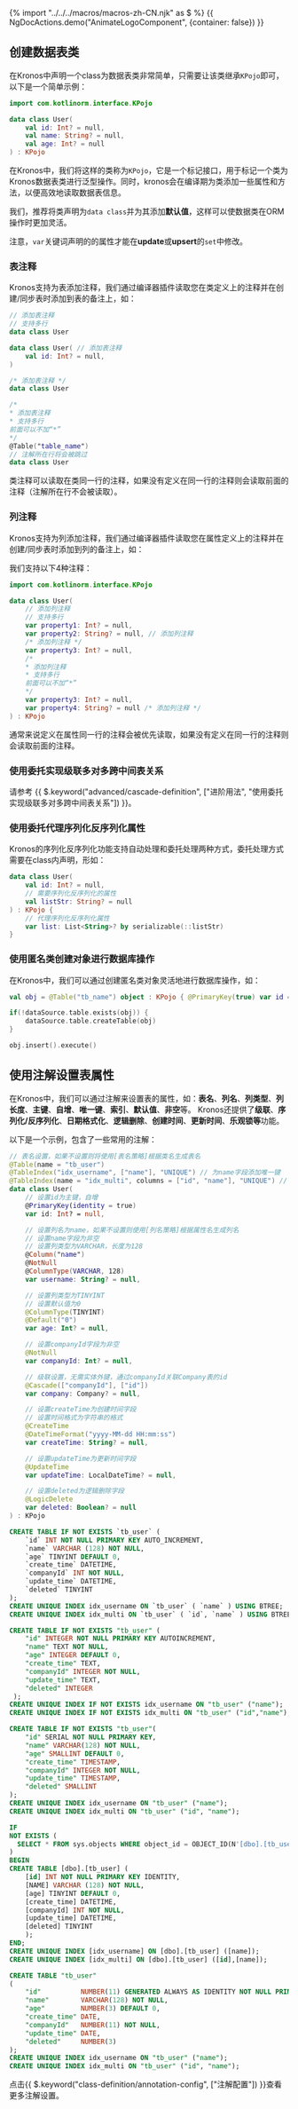 {% import "../../../macros/macros-zh-CN.njk" as $ %}
{{ NgDocActions.demo("AnimateLogoComponent", {container: false}) }}

## 创建数据表类

在Kronos中声明一个class为数据表类非常简单，只需要让该类继承`KPojo`即可，以下是一个简单示例：

```kotlin
import com.kotlinorm.interface.KPojo

data class User(
    val id: Int? = null,
    val name: String? = null,
    val age: Int? = null
) : KPojo
```

在Kronos中，我们将这样的类称为`KPojo`，它是一个标记接口，用于标记一个类为Kronos数据表类进行泛型操作。同时，kronos会在编译期为类添加一些属性和方法，以便高效地读取数据表信息。

我们，推荐将类声明为`data class`并为其添加**默认值**，这样可以使数据类在ORM操作时更加灵活。

注意，`var`关键词声明的的属性才能在**update**或**upsert**的`set`中修改。

### 表注释

Kronos支持为表添加注释，我们通过编译器插件读取您在类定义上的注释并在创建/同步表时添加到表的备注上，如：

```kotlin
// 添加表注释
// 支持多行
data class User

data class User( // 添加表注释
    val id: Int? = null,
)

/* 添加表注释 */
data class User

/*
* 添加表注释
* 支持多行
前面可以不加“*”
*/
@Table("table_name")
// 注解所在行将会被跳过
data class User
```
类注释可以读取在类同一行的注释，如果没有定义在同一行的注释则会读取前面的注释（注解所在行不会被读取）。

### 列注释

Kronos支持为列添加注释，我们通过编译器插件读取您在属性定义上的注释并在创建/同步表时添加到列的备注上，如：

我们支持以下4种注释：

```kotlin
import com.kotlinorm.interface.KPojo

data class User(
    // 添加列注释
    // 支持多行
    var property1: Int? = null,
    var property2: String? = null, // 添加列注释
    /* 添加列注释 */
    var property3: Int? = null,
    /* 
    * 添加列注释
    * 支持多行
    前面可以不加“*”
    */
    var property3: Int? = null,
    var property4: String? = null /* 添加列注释 */
) : KPojo
```

通常来说定义在属性同一行的注释会被优先读取，如果没有定义在同一行的注释则会读取前面的注释。

### 使用委托实现级联多对多跨中间表关系

请参考 {{ $.keyword("advanced/cascade-definition", ["进阶用法", "使用委托实现级联多对多跨中间表关系"]) }}。

### 使用委托代理序列化反序列化属性

Kronos的序列化反序列化功能支持自动处理和委托处理两种方式，委托处理方式需要在class内声明，形如：

```kotlin
data class User(
    val id: Int? = null,
    // 需要序列化反序列化的属性
    val listStr: String? = null
) : KPojo {
    // 代理序列化反序列化属性
    var list: List<String>? by serializable(::listStr)
}
```
### 使用匿名类创建对象进行数据库操作

在Kronos中，我们可以通过创建匿名类对象灵活地进行数据库操作，如：

```kotlin
val obj = @Table("tb_name") object : KPojo { @PrimaryKey(true) var id = 1 }

if(!dataSource.table.exists(obj)) {
    dataSource.table.createTable(obj)
}

obj.insert().execute()
```

## 使用注解设置表属性

在Kronos中，我们可以通过注解来设置表的属性，如：**表名**、**列名**、**列类型**、**列长度**、**主键**、**自增**、**唯一键**、**索引**、**默认值**、**非空**等。
Kronos还提供了**级联**、**序列化/反序列化**、**日期格式化**、**逻辑删除**、**创建时间**、**更新时间**、**乐观锁等**功能。

以下是一个示例，包含了一些常用的注解：

```kotlin group="KPojo" name="User.kt" icon="kotlin"
// 表名设置，如果不设置则将使用[表名策略]根据类名生成表名
@Table(name = "tb_user")
@TableIndex("idx_username", ["name"], "UNIQUE") // 为name字段添加唯一键
@TableIndex(name = "idx_multi", columns = ["id", "name"], "UNIQUE") // 为id和name字段添加唯一键
data class User(
    // 设置id为主键，自增
    @PrimaryKey(identity = true)
    var id: Int? = null,

    // 设置列名为name，如果不设置则使用[列名策略]根据属性名生成列名
    // 设置name字段为非空
    // 设置列类型为VARCHAR，长度为128
    @Column("name")
    @NotNull
    @ColumnType(VARCHAR, 128)
    var username: String? = null,

    // 设置列类型为TINYINT
    // 设置默认值为0
    @ColumnType(TINYINT)
    @Default("0")
    var age: Int? = null,

    // 设置companyId字段为非空
    @NotNull
    var companyId: Int? = null,

    // 级联设置，无需实体外键，通过companyId关联Company表的id
    @Cascade(["companyId"], ["id"])
    var company: Company? = null,

    // 设置createTime为创建时间字段
    // 设置时间格式为字符串的格式
    @CreateTime
    @DateTimeFormat("yyyy-MM-dd HH:mm:ss")
    var createTime: String? = null,

    // 设置updateTime为更新时间字段
    @UpdateTime
    var updateTime: LocalDateTime? = null,

    // 设置deleted为逻辑删除字段
    @LogicDelete
    var deleted: Boolean? = null
) : KPojo
```

```sql group="KPojo" name="Mysql" icon="mysql"
CREATE TABLE IF NOT EXISTS `tb_user` (
    `id` INT NOT NULL PRIMARY KEY AUTO_INCREMENT,
    `name` VARCHAR (128) NOT NULL,
    `age` TINYINT DEFAULT 0,
    `create_time` DATETIME,
    `companyId` INT NOT NULL,
    `update_time` DATETIME,
    `deleted` TINYINT
);
CREATE UNIQUE INDEX idx_username ON `tb_user` ( `name` ) USING BTREE;
CREATE UNIQUE INDEX idx_multi ON `tb_user` ( `id`, `name` ) USING BTREE
```

```sql group="KPojo" name="Sqlite" icon="sqlite"
CREATE TABLE IF NOT EXISTS "tb_user" (
    "id" INTEGER NOT NULL PRIMARY KEY AUTOINCREMENT,
    "name" TEXT NOT NULL,
    "age" INTEGER DEFAULT 0,
    "create_time" TEXT,
    "companyId" INTEGER NOT NULL,
    "update_time" TEXT,
    "deleted" INTEGER
 );
CREATE UNIQUE INDEX IF NOT EXISTS idx_username ON "tb_user" ("name");
CREATE UNIQUE INDEX IF NOT EXISTS idx_multi ON "tb_user" ("id","name");
```

```sql group="KPojo" name="PostgreSql" icon="postgres"
CREATE TABLE IF NOT EXISTS "tb_user"(
    "id" SERIAL NOT NULL PRIMARY KEY,
    "name" VARCHAR(128) NOT NULL,
    "age" SMALLINT DEFAULT 0,
    "create_time" TIMESTAMP,
    "companyId" INTEGER NOT NULL,
    "update_time" TIMESTAMP,
    "deleted" SMALLINT
);
CREATE UNIQUE INDEX idx_username ON "tb_user" ("name");
CREATE UNIQUE INDEX idx_multi ON "tb_user" ("id", "name");

```

```sql group="KPojo" name="Mssql" icon="sqlserver"
IF
NOT EXISTS (
  SELECT * FROM sys.objects WHERE object_id = OBJECT_ID(N'[dbo].[tb_user]') AND type in (N'U')
)
BEGIN
CREATE TABLE [dbo].[tb_user] (
    [id] INT NOT NULL PRIMARY KEY IDENTITY,
    [NAME] VARCHAR (128) NOT NULL,
    [age] TINYINT DEFAULT 0,
    [create_time] DATETIME,
    [companyId] INT NOT NULL,
    [update_time] DATETIME,
    [deleted] TINYINT
    );
END;
CREATE UNIQUE INDEX [idx_username] ON [dbo].[tb_user] ([name]);
CREATE UNIQUE INDEX [idx_multi] ON [dbo].[tb_user] ([id],[name]);
```

```sql group="KPojo" name="Oracle" icon="oracle"
CREATE TABLE "tb_user"
(
    "id"          NUMBER(11) GENERATED ALWAYS AS IDENTITY NOT NULL PRIMARY KEY,
    "name"        VARCHAR(128) NOT NULL,
    "age"         NUMBER(3) DEFAULT 0,
    "create_time" DATE,
    "companyId"   NUMBER(11) NOT NULL,
    "update_time" DATE,
    "deleted"     NUMBER(3)
);
CREATE UNIQUE INDEX idx_username ON "tb_user" ("name");
CREATE UNIQUE INDEX idx_multi ON "tb_user" ("id", "name");
```

点击{{ $.keyword("class-definition/annotation-config", ["注解配置"]) }}查看更多注解设置。
